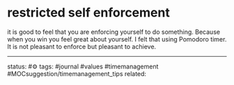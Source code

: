 # restricted self enforcement

it is good to feel that you are enforcing yourself to do something. Because when you win you feel great about yourself.
I felt that using Pomodoro timer. It is not pleasant to enforce but pleasant to achieve.



---
status: #⚙️ 
tags: #journal #values #timemanagement #MOCsuggestion/timemanagement_tips 
related: 